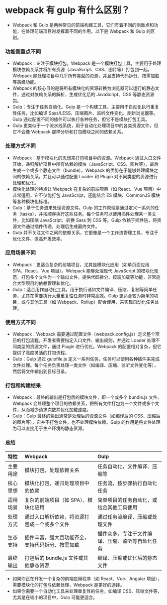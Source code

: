 # webpack 有 gulp 有什么区别？

- Webpack 和 Gulp 是两种常见的前端构建工具，它们有着不同的侧重点和功能，在处理前端项目时发挥着不同的作用。以下是 Webpack 和 Gulp 的区别。

### 功能侧重点不同

- Webpack：专注于模块打包。Webpack 是一个模块打包工具，主要用于处理模块依赖关系并将所有资源（JavaScript、CSS、图片等）打包到一起。Webpack 能处理项目中几乎所有类型的资源，并且支持代码拆分、按需加载等高级功能。
- Webpack 的核心目的是将所有模块化的资源转换为浏览器可以运行的静态文件，通过对依赖关系的解析，生成优化后的 JavaScript、CSS 等静态资源包。
- Gulp：专注于任务自动化。Gulp 是一个构建工具，主要用于自动化执行重复性任务，比如编译 Sass/LESS、压缩图片、监听文件变化、刷新浏览器等。Gulp 通过配置不同的插件可以执行各种任务，但它不是模块打包工具。
- Gulp 更类似于一个流水线系统，用于自动化处理项目中的各类资源文件，但它不会像 Webpack 那样分析和打包模块之间的依赖关系。

### 处理方式不同

- Webpack：基于模块化的思想来打包项目中的资源。Webpack 通过入口文件开始，递归解析项目中所有依赖的模块（JavaScript、CSS、图片等），最后生成一个或多个静态文件（bundle）。Webpack 的优势在于能够处理模块之间的依赖关系，并且可以通过配置 Loader 和 Plugin 对不同类型的资源进行处理和优化。
- 模块化处理的特点让 Webpack 在复杂的前端项目（如 React、Vue 项目）中非常适用，它不仅能打包 JavaScript，还能结合 ES 模块、CommonJS 模块等各种模块化标准。
- Gulp：基于任务流来处理资源文件。Gulp 的工作原理是通过定义一系列的任务（tasks），并按顺序执行这些任务。每个任务可以使用插件处理某一类文件，比如压缩 JavaScript、转换 Sass 到 CSS 等。Gulp 依赖于插件链，将资源文件通过插件传递，处理后生成最终文件。
- Gulp 并不关注文件之间的依赖关系，它更像是一个工作流管理工具，专注于优化文件、提高开发效率。

### 应用场景不同

- Webpack：更适合复杂的前端项目，尤其是模块化应用（如单页面应用 SPA、React、Vue 项目）。Webpack 能够处理现代 JavaScript 的模块化规范，打包多个文件为一个输出文件，提供代码拆分、按需加载等功能，非常适合大型项目的依赖管理和优化。
- Gulp：适合用作自动化工具，用于执行诸如文件编译、压缩、复制等简单任务，尤其在需要执行大量重复性任务时非常高效。Gulp 更适合较为简单的项目，或与其他工具（如 Webpack、Rollup）配合使用，来实现自动化任务处理。

### 使用方式不同

- Webpack：Webpack 需要通过配置文件（webpack.config.js）定义整个项目的打包流程。开发者需要指定入口文件、输出规则，并通过 Loader 处理不同类型的资源文件，通过 Plugin 进行优化。Webpack 的配置相对复杂，但它提供了高度灵活的打包流程。
- Gulp：Gulp 通过 gulpfile.js 定义一系列任务，任务可以使用各种插件来完成文件处理。每个任务负责处理一类文件（如编译、压缩、监听文件变化等），然后将文件输出到目标目录。

### 打包和构建结果

- Webpack：最终的输出是打包后的模块文件，即一个或多个 bundle.js 文件。Webpack 会处理整个项目的依赖关系，把所有文件打包为一个文件或多个文件，从而减少请求次数并优化加载速度。
- Gulp：Gulp 最终的输出通常是处理后的资源文件（如编译后的 CSS、压缩后的图片等），它并不打包文件，也不处理模块依赖。Gulp 的作用是将文件处理为可以直接用于生产环境的静态资源。

### 总结

| 特性     | Webpack                                          | Gulp                                             |
| :------- | :----------------------------------------------- | :----------------------------------------------- |
| 主要用途 | 模块打包，处理依赖关系                           | 任务自动化，文件编译、压缩等                     |
| 核心思想 | 模块化打包，递归处理项目中的依赖                 | 任务流，按步骤执行自动化任务                     |
| 适用场景 | 复杂的前端项目（如 SPA）、模块化应用             | 简单项目的任务自动化，或结合其他工具使用         |
| 处理方式 | 通过入口解析依赖，将资源打包成一个或多个文件     | 通过任务流编译、压缩或处理文件                   |
| 生态支持 | 插件丰富，强大且功能齐全，支持代码拆分、按需加载 | 插件众多，专注于文件编译、压缩、监听等自动化任务 |
| 最终输出 | 打包后的 bundle.js 文件或其他静态资源            | 编译、压缩或优化后的静态文件                     |

- 如果你正在开发一个复杂的前端应用程序（如 React、Vue、Angular 项目），需要模块化的打包与依赖处理，Webpack 是更好的选择。
- 如果你需要一个自动化工具来处理重复性的任务，如编译 CSS、压缩文件等，尤其是在较小的项目中，Gulp 可能更适合。
